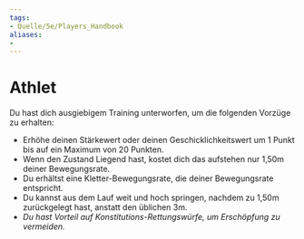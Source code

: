 ```yaml
---
tags:
- Quelle/5e/Players_Handbook
aliases:
- 
---
```

# Athlet

Du hast dich ausgiebigem Training unterworfen, um die folgenden Vorzüge zu erhalten:

- Erhöhe deinen Stärkewert oder deinen Geschicklichkeitswert um 1 Punkt bis auf ein Maximum von 20 Punkten.
- Wenn den Zustand Liegend hast, kostet dich das aufstehen nur 1,50m deiner Bewegungsrate.
- Du erhältst eine Kletter-Bewegungsrate, die deiner Bewegungsrate entspricht.
- Du kannst aus dem Lauf weit und hoch springen, nachdem zu 1,50m zurückgelegt hast, anstatt den üblichen 3m.
- _Du hast Vorteil auf Konstitutions-Rettungswürfe, um Erschöpfung zu vermeiden._